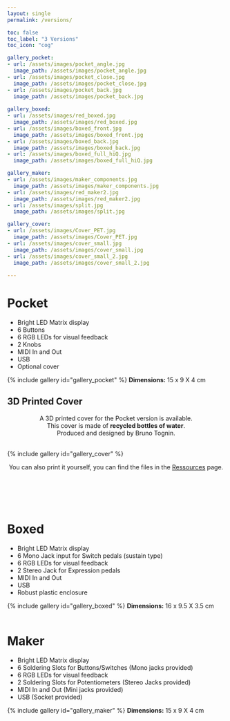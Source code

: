 ```yaml
---
layout: single
permalink: /versions/

toc: false
toc_label: "3 Versions"
toc_icon: "cog"

gallery_pocket:
- url: /assets/images/pocket_angle.jpg
  image_path: /assets/images/pocket_angle.jpg
- url: /assets/images/pocket_close.jpg
  image_path: /assets/images/pocket_close.jpg
- url: /assets/images/pocket_back.jpg
  image_path: /assets/images/pocket_back.jpg
  
gallery_boxed:
- url: /assets/images/red_boxed.jpg
  image_path: /assets/images/red_boxed.jpg
- url: /assets/images/boxed_front.jpg
  image_path: /assets/images/boxed_front.jpg
- url: /assets/images/boxed_back.jpg
  image_path: /assets/images/boxed_back.jpg
- url: /assets/images/boxed_full_hiQ.jpg
  image_path: /assets/images/boxed_full_hiQ.jpg

gallery_maker:
- url: /assets/images/maker_components.jpg
  image_path: /assets/images/maker_components.jpg
- url: /assets/images/red_maker2.jpg
  image_path: /assets/images/red_maker2.jpg
- url: /assets/images/split.jpg
  image_path: /assets/images/split.jpg

gallery_cover:
- url: /assets/images/Cover_PET.jpg
  image_path: /assets/images/Cover_PET.jpg
- url: /assets/images/cover_small.jpg
  image_path: /assets/images/cover_small.jpg
- url: /assets/images/cover_small_2.jpg
  image_path: /assets/images/cover_small_2.jpg
 
---
```

<!-- # <span class="bis"> Videos</span> -->
# Pocket

- Bright LED Matrix display
- 6 Buttons
- 6 RGB LEDs for visual feedback
- 2 Knobs
- MIDI In and Out
- USB
- Optional cover

{% include gallery id="gallery_pocket" %}
<b>Dimensions:</b> 15 x 9 X 4 cm


<a id="cover"></a>

## 3D Printed Cover

<p align=center>A 3D printed cover for the Pocket version is available.<br>
This cover is made of <b>recycled bottles of water</b>.<br>
Produced and designed by Bruno Tognin. </p>

<br>
{% include gallery id="gallery_cover" %}
<p align=center>You can also print it yourself, you can find the files in the <a href="../ressources">Ressources</a> page.</p>
<br>

<a id="boxed"></a>
<br>
<br>

#  Boxed

- Bright LED Matrix display
- 6 Mono Jack input for Switch pedals (sustain type)
- 6 RGB LEDs for visual feedback
- 2 Stereo Jack for Expression pedals
- MIDI In and Out
- USB
- Robust plastic enclosure

{% include gallery id="gallery_boxed" %}
<b>Dimensions:</b> 16 x 9.5 X 3.5 cm
<a id="maker"></a>
<br>
<br>

# Maker

- Bright LED Matrix display
- 6 Soldering Slots for Buttons/Switches (Mono jacks provided)
- 6 RGB LEDs for visual feedback
- 2 Soldering Slots for Potentiometers (Stereo Jacks provided)
- MIDI In and Out (Mini jacks provided)
- USB (Socket provided)

{% include gallery id="gallery_maker" %}
<b>Dimensions:</b> 15 x 9 X 4 cm


